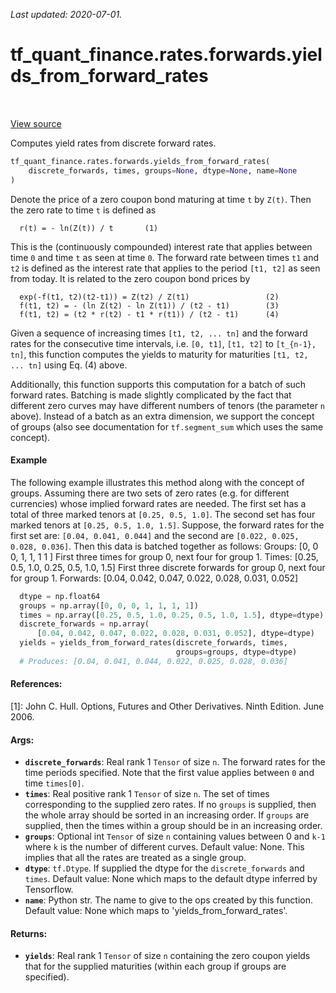 <!--
This file is generated by a tool. Do not edit directly.
For open-source contributions the docs will be updated automatically.
-->

*Last updated: 2020-07-01.*

<div itemscope itemtype="http://developers.google.com/ReferenceObject">
<meta itemprop="name" content="tf_quant_finance.rates.forwards.yields_from_forward_rates" />
<meta itemprop="path" content="Stable" />
</div>

# tf_quant_finance.rates.forwards.yields_from_forward_rates

<!-- Insert buttons and diff -->

<table class="tfo-notebook-buttons tfo-api" align="left">
</table>

<a target="_blank" href="https://github.com/google/tf-quant-finance/blob/master/tf_quant_finance/rates/forwards.py">View source</a>



Computes yield rates from discrete forward rates.

```python
tf_quant_finance.rates.forwards.yields_from_forward_rates(
    discrete_forwards, times, groups=None, dtype=None, name=None
)
```



<!-- Placeholder for "Used in" -->

Denote the price of a zero coupon bond maturing at time `t` by `Z(t)`. Then
the zero rate to time `t` is defined as

```None
  r(t) = - ln(Z(t)) / t       (1)

```

This is the (continuously compounded) interest rate that applies between time
`0` and time `t` as seen at time `0`. The forward rate between times `t1` and
`t2` is defined as the interest rate that applies to the period `[t1, t2]`
as seen from today. It is related to the zero coupon bond prices by

```None
  exp(-f(t1, t2)(t2-t1)) = Z(t2) / Z(t1)                 (2)
  f(t1, t2) = - (ln Z(t2) - ln Z(t1)) / (t2 - t1)        (3)
  f(t1, t2) = (t2 * r(t2) - t1 * r(t1)) / (t2 - t1)      (4)
```

Given a sequence of increasing times `[t1, t2, ... tn]` and the forward rates
for the consecutive time intervals, i.e. `[0, t1]`, `[t1, t2]` to
`[t_{n-1}, tn]`, this function computes the yields to maturity for maturities
`[t1, t2, ... tn]` using Eq. (4) above.

Additionally, this function supports this computation for a batch of such
forward rates. Batching is made slightly complicated by the fact that
different zero curves may have different numbers of tenors (the parameter `n`
above). Instead of a batch as an extra dimension, we support the concept of
groups (also see documentation for `tf.segment_sum` which uses the same
concept).

#### Example

The following example illustrates this method along with the concept of
groups. Assuming there are two sets of zero rates (e.g. for different
currencies) whose implied forward rates are needed. The first set has a total
of three marked tenors at `[0.25, 0.5, 1.0]`. The second set
has four marked tenors at `[0.25, 0.5, 1.0, 1.5]`.
Suppose, the forward rates for the first set are:
`[0.04, 0.041, 0.044]` and the second are `[0.022, 0.025, 0.028, 0.036]`.
Then this data is batched together as follows:
Groups:   [0,    0    0,   1,    1,   1    1  ]
First three times for group 0, next four for group 1.
Times:    [0.25, 0.5, 1.0, 0.25, 0.5, 1.0, 1.5]
First three discrete forwards for group 0, next four for group 1.
Forwards: [0.04, 0.042, 0.047, 0.022, 0.028, 0.031, 0.052]

```python
  dtype = np.float64
  groups = np.array([0, 0, 0, 1, 1, 1, 1])
  times = np.array([0.25, 0.5, 1.0, 0.25, 0.5, 1.0, 1.5], dtype=dtype)
  discrete_forwards = np.array(
      [0.04, 0.042, 0.047, 0.022, 0.028, 0.031, 0.052], dtype=dtype)
  yields = yields_from_forward_rates(discrete_forwards, times,
                                     groups=groups, dtype=dtype)
  # Produces: [0.04, 0.041, 0.044, 0.022, 0.025, 0.028, 0.036]
```

#### References:

[1]: John C. Hull. Options, Futures and Other Derivatives. Ninth Edition.
  June 2006.

#### Args:


* <b>`discrete_forwards`</b>: Real rank 1 `Tensor` of size `n`. The forward rates for
  the time periods specified. Note that the first value applies between `0`
  and time `times[0]`.
* <b>`times`</b>: Real positive rank 1 `Tensor` of size `n`. The set of times
  corresponding to the supplied zero rates. If no `groups` is supplied, then
  the whole array should be sorted in an increasing order. If `groups` are
  supplied, then the times within a group should be in an increasing order.
* <b>`groups`</b>: Optional int `Tensor` of size `n` containing values between 0 and
  `k-1` where `k` is the number of different curves.
  Default value: None. This implies that all the rates are treated as a
    single group.
* <b>`dtype`</b>: `tf.Dtype`. If supplied the dtype for the `discrete_forwards` and
  `times`.
  Default value: None which maps to the default dtype inferred by
  Tensorflow.
* <b>`name`</b>: Python str. The name to give to the ops created by this function.
  Default value: None which maps to 'yields_from_forward_rates'.


#### Returns:


* <b>`yields`</b>: Real rank 1 `Tensor` of size `n` containing the zero coupon yields
that for the supplied maturities (within each group if groups are
specified).